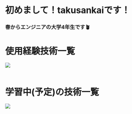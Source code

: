 # 初めまして！takusankaiです！
### 春からエンジニアの大学4年生です🪴

# 使用経験技術一覧
<img src="https://skillicons.dev/icons?i=html,css,js,nodejs,react,next,c,cs,cpp,java,php,ruby,py,flask,bash,sqlite,unity,vscode,git,github,docker,aws"/><br/><br/>

# 学習中(予定)の技術一覧
<img src="https://skillicons.dev/icons?i=typescript,vue,jquery,go,rust,laravel,rails,firebase,mysql,gitlab,kubernetes"/><br/><br/>
